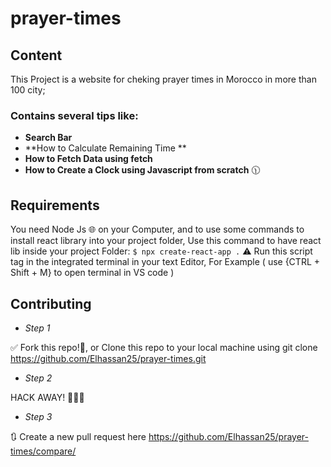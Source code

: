 # prayer-times
## Content
This Project is a website for cheking prayer times in Morocco in more than 100 city;

### Contains several tips like:
* **Search Bar** 
* **How to Calculate Remaining Time **
* **How to Fetch Data using fetch**
* **How to Create a Clock using Javascript from scratch** 🕦

## Requirements
You need Node Js 🌐 on your Computer, and to use some commands to install react library into your project folder, Use this command to have react lib inside your project Folder:
    ```
    $ npx create-react-app .
    ```
⚠ Run this script tag in the integrated terminal in your text Editor, For Example ( use {CTRL + Shift + M} to open terminal in VS code )
 
## Contributing
* *Step 1*


✅ Fork this repo!🍴, or Clone this repo to your local machine using git clone https://github.com/Elhassan25/prayer-times.git
* *Step 2*


HACK AWAY! 🧠🧠🧠
* *Step 3*


🔃 Create a new pull request here https://github.com/Elhassan25/prayer-times/compare/
